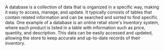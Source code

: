 A database is a collection of data that is organized in a specific way, making it easy to access, manage, and update. It typically consists of tables that contain related information and can be searched and sorted to find specific data. One example of a database is an online retail store's inventory system, where each product is listed in a table with information such as price, quantity, and description. This data can be easily accessed and updated, allowing the store to keep accurate and up-to-date records of their inventory.